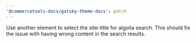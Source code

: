```yaml
---
'@commercetools-docs/gatsby-theme-docs': patch
---
```


Use another element to select the site-title for algolia search. This should fix the issue with having wrong content in the search results.
